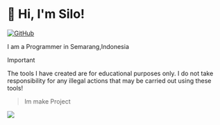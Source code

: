 # 👋 Hi, I'm Silo!

[![GitHub](https://img.shields.io/badge/GitHub-000000?style=for-the-badge&logo=github&logoColor=white)](https://github.com/SiloKusuma)

I am a Programmer in Semarang,Indonesia

> [!IMPORTANT]
> The tools I have created are for educational purposes only. I do not take responsibility for any illegal actions that may be carried out using these tools!
>

> Im make Project 
<a href="https://github.com/SiloKusuma/Portofolio">
  <img align="center" src="https://github-readme-stats.vercel.app/api/pin/?username=SiloKusuma&repo=Portofolio&title_color=ffffff&text_color=c9cacc&icon_color=2bbc8a&bg_color=1d1f21" />
</a>
